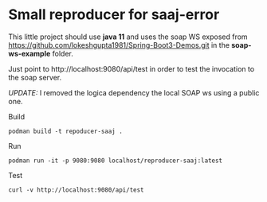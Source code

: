 # Small reproducer for saaj-error

This little project should use **java 11** and uses the soap WS exposed from  https://github.com/lokeshgupta1981/Spring-Boot3-Demos.git in the **soap-ws-example** folder. 

Just point to http://localhost:9080/api/test in order to test the invocation to the soap server.

*UPDATE:* I removed the logica dependency the local SOAP ws using a public one.  

Build

```shell
podman build -t repoducer-saaj .
```

Run

```shell
podman run -it -p 9080:9080 localhost/reproducer-saaj:latest 
```

Test

```shell
curl -v http://localhost:9080/api/test
```